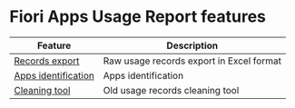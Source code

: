 # Fiori Apps Usage Report features

| Feature                                          | Description                                    | 
|--------------------------------------------------|------------------------------------------------|
| [Records export](recexp.md)                | Raw usage records export in Excel format |
| [Apps identification](app-ids.md)          | Apps identification       |
| [Cleaning tool](cleaning.md)          | Old usage records cleaning tool       |